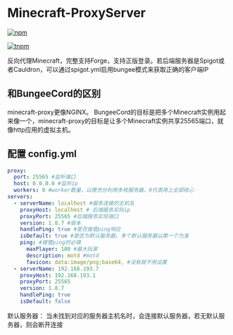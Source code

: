 # Minecraft-ProxyServer 
[![npm](https://nodei.co/npm/minecraft-proxy.png?downloads=true&downloadRank=true)](https://nodei.co/npm/minecraft-proxy)

[![tnpm](http://npm.taobao.org/badge/v/minecraft-proxy.svg?style=flat-square)](http://npm.taobao.org/package/minecraft-proxy)

反向代理Minecraft，完整支持Forge，支持正版登录。若后端服务器是Spigot或者Cauldron，可以通过spigot.yml启用bungee模式来获取正确的客户端IP

## 和BungeeCord的区别
minecraft-proxy更像NGINX。
BungeeCord的目标是把多个Minecraft实例用起来像一个，minecraft-proxy的目标是让多个Minecraft实例共享25565端口，就像http应用的虚拟主机。

## 配置 config.yml
```yaml
proxy:
  port: 25565 #监听端口
  host: 0.0.0.0 #监听ip
  workers: 0 #worker数量，以便充分利用多核服务器，0代表用上全部核心
servers:
  - serverName: localhost #服务连接的主机名
    proxyHost: localhost # 后端服务实际ip
    proxyPort: 25565 #后端服务实际端口
    version: 1.8.7 #版本
    handlePing: true #是否接管ping响应
    isDefault: true #是否为默认服务器，多个默认服务器以第一个为准
    ping: #接管ping时必填
      maxPlayer: 100 #最大玩家
      description: motd #motd
      favicon: data:image/png;base64, #没有就不用设置
  - serverName: 192.168.193.7
    proxyHost: 192.168.193.1
    proxyPort: 25565
    version: 1.8.7
    handlePing: true
    isDefault: false
```

默认服务器： 当未找到对应的服务器主机名时，会连接默认服务器，若无默认服务器，则会断开连接
